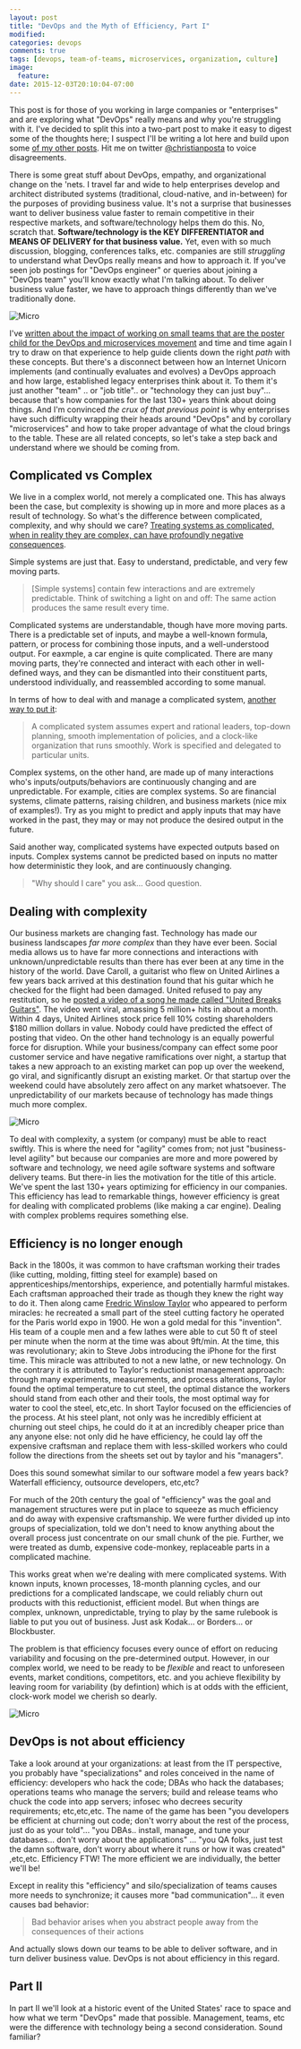 ```yaml
---
layout: post
title: "DevOps and the Myth of Efficiency, Part I"
modified:
categories: devops
comments: true
tags: [devops, team-of-teams, microservices, organization, culture]
image:
  feature:
date: 2015-12-03T20:10:04-07:00
---
```


This post is for those of you working in large companies or "enterprises" and are exploring what "DevOps" really means and why you're struggling with it. I've decided to split this into a two-part post to make it easy to digest some of the thoughts here; I suspect I'll be writing a lot here and build upon some [of my other posts][my-posts]. Hit me on twitter [@christianposta][twitter] to voice disagreements. 

There is some great stuff about DevOps, empathy, and organizational change on the 'nets. I travel far and wide to help enterprises develop and architect distributed systems (traditional, cloud-native, and in-between) for the purposes of providing business value. It's not a surprise that businesses want to deliver business value faster to remain competitive in their respective markets, and software/technology helps them do this. No, scratch that. **Software/technology is the KEY DIFFERENTIATOR and MEANS OF DELIVERY for that business value.** Yet, even with so much discussion, blogging, conferences talks, etc. companies are still *struggling* to understand what DevOps really means and how to approach it. If you've seen job postings for "DevOps engineer" or queries about joining a "DevOps team" you'll know exactly what I'm talking about. To deliver business value faster, we have to approach things differently than we've traditionally done. 

   
![Micro](/images/devops-cartoon.png)   

I've [written about the impact of working on small teams that are the poster child for the DevOps and microservices  movement][reality] and time and time again I try to draw on that experience to help guide clients down the right *path* with these concepts. But there's a disconnect between how an Internet Unicorn implements (and continually evaluates and evolves) a DevOps approach and how large, established legacy enterprises think about it. To them it's just another "team" .. or "job title".. or "technology they can just buy"... because that's how companies for the last 130+ years think about doing things. And I'm convinced *the crux of that previous point* is why enterprises have such difficulty wrapping their heads around "DevOps" and by corollary "microservices" and how to take proper advantage of what the cloud brings to the table. These are all related concepts, so let's take a step back and understand where we should be coming from.
 

## Complicated vs Complex

We live in a complex world, not merely a complicated one. This has always been the case, but complexity is showing up in more and more places as a result of technology. So what's the difference between complicated, complexity, and why should we care? [Treating systems as complicated, when in reality they are complex, can have profoundly negative consequences][hbr-complex]. 
  
Simple systems are just that. Easy to understand, predictable, and very few moving parts. 

> [Simple systems] contain few interactions and are extremely predictable. Think of switching a light on and off: The same action produces the same result every time.


Complicated systems are understandable, though have more moving parts. There is a predictable set of inputs, and maybe a well-known formula, pattern, or process for combining those inputs, and a well-understood output. For eaxmple, a car engine is quite complicated. There are many moving parts, they're connected and interact with each other in well-defined ways, and they can be dismantled into their constituent parts, understood individually, and reassembled according to some manual.

In terms of how to deal with and manage a complicated system, [another way to put it][another-way]:

> A complicated system assumes expert and rational leaders, top-down planning, smooth implementation of policies, and a clock-like organization that runs smoothly. Work is specified and delegated to particular units.

Complex systems, on the other hand, are made up of many interactions who's inputs/outputs/behaviors are continuously changing and are unpredictable. For example, cities are complex systems. So are financial systems, climate patterns, raising children, and business markets (nice mix of examples!). Try as you might to predict and apply inputs that may have worked in the past, they may or may not produce the desired output in the future. 
 
Said another way, complicated systems have expected outputs based on inputs. Complex systems cannot be predicted based on inputs no matter how deterministic they look, and are continuously changing.  
 

> "Why should I care" you ask... Good question.



## Dealing with complexity

Our business markets are changing fast. Technology has made our business landscapes *far more complex* than they have ever been. Social media allows us to have far more connections and interactions with unknown/unpredictable results than there has ever been at any time in the history of the world. Dave Caroll, a guitarist who flew on United Airlines a few years back arrived at this destination found that his guitar which he checked for the flight had been damaged. United refused to pay any restitution, so he [posted a video of a song he made called "United Breaks Guitars"][breaks-guitars]. The video went viral, amassing 5 million+ hits in about a month. Within 4 days, United Airlines stock price fell 10% costing shareholders $180 million dollars in value. Nobody could have predicted the effect of posting that video. On the other hand technology is an equally powerful force for disruption. While your business/company can effect some poor customer service and have negative ramifications over night, a startup that takes a new approach to an existing market can pop up over the weekend, go viral, and significantly disrupt an existing market. Or that startup over the weekend could have absolutely zero affect on any market whatsoever. The unpredictability of our markets because of technology has made things much more complex.

![Micro](/images/disorganized.png)

To deal with complexity, a system (or company) must be able to react swiftly. This is where the need for "agility" comes from; not just "business-level agility" but because our companies are more and more powered by software and technology, we need agile software systems and software delivery teams. But there-in lies the motivation for the title of this article. We've spent the last 130+ years optimizing for efficiency in our companies. This efficiency has lead to remarkable things, however efficiency is great for dealing with complicated problems (like making a car engine). Dealing with complex problems requires something else.


## Efficiency is no longer enough

Back in the 1800s, it was common to have craftsman working their trades (like cutting, molding, fitting steel for example) based on apprenticeships/mentorships, experience, and potentially harmful mistakes. Each craftsman approached their trade as though they knew the right way to do it. Then along came [Fredric Winslow Taylor][fred-taylor] who appeared to perform miracles: he recreated a small part of the steel cutting factory he operated for the Paris world expo in 1900. He won a gold medal for this "invention". His team of a couple men and a few lathes were able to cut 50 ft of steel per minute when the norm at the time was about 9ft/min.  At the time, this was revolutionary; akin to Steve Jobs introducing the iPhone for the first time. This miracle was attributed to not a new lathe, or new technology. On the contrary it is attributed to Taylor's reductionist management approach: through many experiments, measurements, and process alterations, Taylor found the optimal temperature to cut steel, the optimal distance the workers should stand from each other and their tools, the most optimal way for water to cool the steel, etc,etc. In short Taylor focused on the efficiencies of the process. At his steel plant, not only was he incredibly efficient at churning out steel chips, he could do it at an incredibly cheaper price than any anyone else: not only did he have efficiency, he could lay off the expensive craftsman and replace them with less-skilled workers who could follow the directions from the sheets set out by taylor and his "managers".
   
Does this sound somewhat similar to our software model a few years back? Waterfall efficiency, outsource developers, etc,etc?

For much of the 20th century the goal of "efficiency" was the goal and management structures were put in place to squeeze as much efficiency and do away with expensive craftsmanship. We were further divided up into groups of specialization, told we don't need to know anything about the overall process just concentrate on our small chunk of the pie. Further, we were treated as dumb, expensive code-monkey, replaceable parts in a complicated machine. 

This works great when we're dealing with mere complicated systems. With known inputs, known processes, 18-month planning cycles, and our predictions for a complicated landscape, we could reliably churn out products with this reductionist, efficient model. But when things are complex, unknown, unpredictable, trying to play by the same rulebook is liable to put you out of business. Just ask Kodak... or Borders... or Blockbuster.
 
The problem is that efficiency focuses every ounce of effort on reducing variability and focusing on the pre-determined output. However, in our complex world, we need to be ready to be *flexible* and react to unforeseen events, market conditions, competitors, etc. and you achieve flexibility by leaving room for variability (by defintion) which is at odds with the efficient, clock-work model we cherish so dearly. 


![Micro](/images/deafops.jpg)

## DevOps is not about efficiency

Take a look around at your organizations: at least from the IT perspective, you probably have "specializations" and roles conceived in the name of efficiency: developers who hack the code; DBAs who hack the databases; operations teams who manage the servers; build and release teams who chuck the code into app servers; infosec who decrees security requirements; etc,etc,etc. The name of the game has been "you developers be efficient at churning out code; don't worry about the rest of the process, just do as your told"... "you DBAs.. install, manage, and tune your databases... don't worry about the applications" ... "you QA folks, just test the damn software, don't worry about where it runs or how it was created" ,etc,etc. Efficiency FTW! The more efficient we are individually, the better we'll be!

Except in reality this "efficiency" and silo/specialization of teams causes more needs to synchronize; it causes more "bad communication"... it even causes bad behavior:

> Bad behavior arises when you abstract people away from the consequences of their actions

And actually slows down our teams to be able to deliver software, and in turn deliver business value. DevOps is not about efficiency in this regard.


## Part II

In part II we'll look at a historic event of the United States' race to space and how what we term "DevOps" made that possible. Management, teams, etc were the difference with technology being a second consideration. Sound familiar?




[my-posts]: http://blog.christianposta.com/posts/
[twitter]: https://twitter.com/christianposta
[reality]: http://blog.christianposta.com/microservices/the-real-success-story-of-microservices-architectures/
[hbr-complex]: https://hbr.org/2011/09/learning-to-live-with-complexity
[breaks-guitars]: https://en.wikipedia.org/wiki/United_Breaks_Guitars
[another-way]: https://larrycuban.wordpress.com/2010/06/08/the-difference-between-complicated-and-complex-matters/
[fred-taylor]: https://en.wikipedia.org/wiki/Frederick_Winslow_Taylor
[gold-medal]: http://www.units.miamioh.edu/technologyandhumanities/taylor.htm